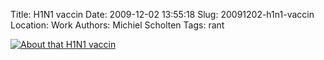 Title: H1N1 vaccin
Date: 2009-12-02 13:55:18
Slug: 20091202-h1n1-vaccin
Location: Work
Authors: Michiel Scholten
Tags: rant

<div class="content-image"><div><a href="http://www.leasticoulddo.com/comic/20091201"><img src="http://aquariusoft.org/~mbscholt/images/content/likd_20091201_600.gif" alt="About that H1N1 vaccin" title="About that H1N1 vaccin" /></a></div></div>
<br style="clear: both;" />

